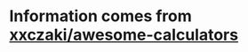 # Information comes from [xxczaki/awesome-calculators](https://github.com/xxczaki/awesome-calculators)

